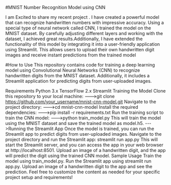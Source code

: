 #MNIST Number Recognition Model using CNN

I am Excited to share my recent project . I have created a powerful model that can recognize handwritten numbers with impressive accuracy. Using a special type of neural network called CNN, I trained the model on the MNIST dataset. By carefully adjusting different layers and working with the dataset, I achieved great results.Additionally, I have extended the functionality of this model by integrating it into a user-friendly application using Streamlit. This allows users to upload their own handwritten digit images and receive instant predictions from the trained model

#How to Use
This repository contains code for training a deep learning model using Convolutional Neural Networks (CNN) to recognize handwritten digits from the MNIST dataset. Additionally, it includes a Streamlit application for predicting digits from user-uploaded images.

Requirements
   Python 3.x
   TensorFlow 2.x
   Streamlit
Training the Model
 Clone this repository to your local machine:
 --->git clone https://github.com/your_username/mnist-cnn-model.git
Navigate to the project directory:
 --->cd mnist-cnn-model
Install the required dependencies:
 --->pip install -r requirements.txt
Run the training script to train the CNN model:
 --->python train_model.py
This will train the model using the MNIST dataset and save the trained model as model.h5.
 --->Running the Streamlit App
Once the model is trained, you can run the Streamlit app to predict digits from user-uploaded images.
Navigate to the project directory and run the Streamlit app:
streamlit run app.py
This will start the Streamlit server, and you can access the app in your web browser at http://localhost:8501.
Upload an image of a handwritten digit, and the app will predict the digit using the trained CNN model.
Sample Usage
Train the model using train_model.py.
Run the Streamlit app using streamlit run app.py.
Upload an image of a handwritten digit to the app and see the prediction.
Feel free to customize the content as needed for your specific project setup and requirements!
